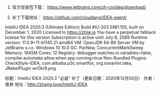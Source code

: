 1. 官方安装包下载：
https://www.jetbrains.com/zh-cn/idea/download/

2. 补丁下载地址：
https://github.com/cloudlang/IDEA-agent/

IntelliJ IDEA 2020.3 (Ultimate Edition)
Build #IU-203.5981.155, built on December 1, 2020
Licensed to https://zhile.io
You have a perpetual fallback license for this version
Subscription is active until July 8, 2089
Runtime version: 11.0.9+11-b1145.21 amd64
VM: OpenJDK 64-Bit Server VM by JetBrains s.r.o.
Windows 10 10.0
GC: ParNew, ConcurrentMarkSweep
Memory: 1945M
Cores: 12
Registry: debugger.watches.in.variables=false, compiler.automake.allow.when.app.running=true
Non-Bundled Plugins: CheckStyle-IDEA, com.alibaba.p3c.smartfox, org.sonarlint.idea, JRebelPlugin
wrOkr9.png

标题：IntelliJ IDEA 2020.3 "必装" 补丁（更新日期：2020年12月02日）
作者：張叁
地址：http://zhang.love/IntelliJ-IDEA

